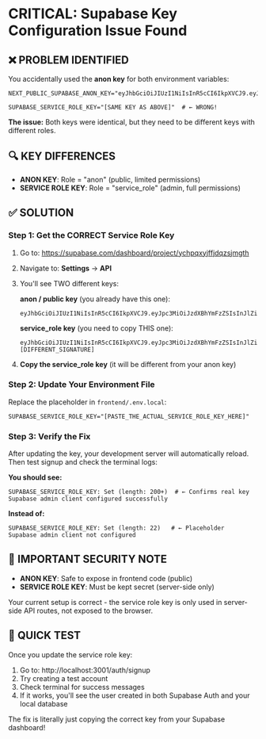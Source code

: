 # CRITICAL: Supabase Key Configuration Issue Found

## ❌ PROBLEM IDENTIFIED

You accidentally used the **anon key** for both environment variables:

```env
NEXT_PUBLIC_SUPABASE_ANON_KEY="eyJhbGciOiJIUzI1NiIsInR5cCI6IkpXVCJ9.eyJpc3MiOiJzdXBhYmFzZSIsInJlZiI6InljaHBxeHlqZmZqZHF6c2ptZ3RoIiwicm9sZSI6ImFub24iLCJpYXQiOjE3NTE1MDc4OTMsImV4cCI6MjA2NzA4Mzg5M30.GAOVns7JWPWN_aOAXE12OdneraU_VrddvjH0_1ZL5tE"

SUPABASE_SERVICE_ROLE_KEY="[SAME KEY AS ABOVE]"  # ← WRONG!
```

**The issue:** Both keys were identical, but they need to be different keys with different roles.

## 🔍 KEY DIFFERENCES

- **ANON KEY**: Role = "anon" (public, limited permissions)
- **SERVICE ROLE KEY**: Role = "service_role" (admin, full permissions)

## ✅ SOLUTION

### Step 1: Get the CORRECT Service Role Key

1. Go to: https://supabase.com/dashboard/project/ychpqxyjffjdqzsjmgth
2. Navigate to: **Settings** → **API**
3. You'll see TWO different keys:

   **anon / public key** (you already have this one):
   ```
   eyJhbGciOiJIUzI1NiIsInR5cCI6IkpXVCJ9.eyJpc3MiOiJzdXBhYmFzZSIsInJlZiI6InljaHBxeHlqZmZqZHF6c2ptZ3RoIiwicm9sZSI6ImFub24iLCJpYXQiOjE3NTE1MDc4OTMsImV4cCI6MjA2NzA4Mzg5M30.GAOVns7JWPWN_aOAXE12OdneraU_VrddvjH0_1ZL5tE
   ```

   **service_role key** (you need to copy THIS one):
   ```
   eyJhbGciOiJIUzI1NiIsInR5cCI6IkpXVCJ9.eyJpc3MiOiJzdXBhYmFzZSIsInJlZiI6InljaHBxeHlqZmZqZHF6c2ptZ3RoIiwicm9sZSI6InNlcnZpY2Vfcm9sZSIsImlhdCI6MTc1MTUwNzg5MywiZXhwIjoyMDY3MDgzODkzfQ.[DIFFERENT_SIGNATURE]
   ```

4. **Copy the service_role key** (it will be different from your anon key)

### Step 2: Update Your Environment File

Replace the placeholder in `frontend/.env.local`:

```env
SUPABASE_SERVICE_ROLE_KEY="[PASTE_THE_ACTUAL_SERVICE_ROLE_KEY_HERE]"
```

### Step 3: Verify the Fix

After updating the key, your development server will automatically reload. Then test signup and check the terminal logs:

**You should see:**
```
SUPABASE_SERVICE_ROLE_KEY: Set (length: 200+)  # ← Confirms real key
Supabase admin client configured successfully
```

**Instead of:**
```
SUPABASE_SERVICE_ROLE_KEY: Set (length: 22)   # ← Placeholder
Supabase admin client not configured
```

## 🚨 IMPORTANT SECURITY NOTE

- **ANON KEY**: Safe to expose in frontend code (public)
- **SERVICE ROLE KEY**: Must be kept secret (server-side only)

Your current setup is correct - the service role key is only used in server-side API routes, not exposed to the browser.

## 🧪 QUICK TEST

Once you update the service role key:

1. Go to: http://localhost:3001/auth/signup
2. Try creating a test account
3. Check terminal for success messages
4. If it works, you'll see the user created in both Supabase Auth and your local database

The fix is literally just copying the correct key from your Supabase dashboard!
